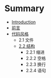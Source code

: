 # Summary

* [Introduction](README.md)
* [前言](chapter1.md)
* [代码风格](dai_ma_feng_ge.md)
   * 2.1 文件
   * [2.2 结构](22_jie_gou.md)
       * 2.2.1 缩进
       * 2.2.2 空格
       * 2.2.3 换行
       * 2.2.4 语句

